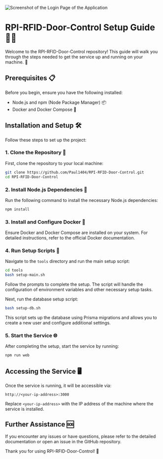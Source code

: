 ![Screenshot of the Login Page of the Application](https://i.imgur.com/jqUFadm.png)

# RPI-RFID-Door-Control Setup Guide 🚪🔑

Welcome to the RPI-RFID-Door-Control repository! This guide will walk you through the steps needed to get the service up and running on your machine. 🚀

## Prerequisites 📋

Before you begin, ensure you have the following installed:
- Node.js and npm (Node Package Manager) 📦
- Docker and Docker Compose 🐳

## Installation and Setup 🛠️

Follow these steps to set up the project:

### 1. Clone the Repository 📂

First, clone the repository to your local machine:

```bash
git clone https://github.com/Paul1404/RPI-RFID-Door-Control.git
cd RPI-RFID-Door-Control
```

### 2. Install Node.js Dependencies 📌

Run the following command to install the necessary Node.js dependencies:

```bash
npm install
```

### 3. Install and Configure Docker 🐳

Ensure Docker and Docker Compose are installed on your system. For detailed instructions, refer to the official Docker documentation.

### 4. Run Setup Scripts 🧰

Navigate to the `tools` directory and run the main setup script:

```bash
cd tools
bash setup-main.sh
```

Follow the prompts to complete the setup. The script will handle the configuration of environment variables and other necessary setup tasks.

Next, run the database setup script:

```bash
bash setup-db.sh
```

This script sets up the database using Prisma migrations and allows you to create a new user and configure additional settings.

### 5. Start the Service 🌐

After completing the setup, start the service by running:

```bash
npm run web
```

## Accessing the Service 🖥️

Once the service is running, it will be accessible via:

```arduino
http://<your-ip-address>:3000
```

Replace `<your-ip-address>` with the IP address of the machine where the service is installed.

## Further Assistance 🆘

If you encounter any issues or have questions, please refer to the detailed documentation or open an issue in the GitHub repository.

Thank you for using RPI-RFID-Door-Control! 🎉
